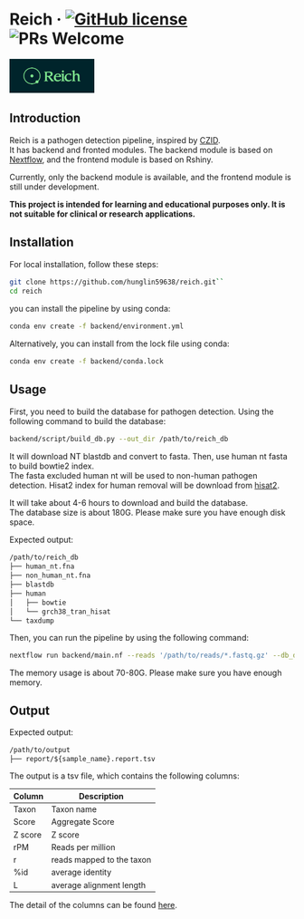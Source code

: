 # Reich &middot; [![GitHub license](https://img.shields.io/badge/license-GPL3-brightgreen.svg)](https://github.com/chanzuckerberg/czid-web/blob/master/LICENSE) ![PRs Welcome](https://img.shields.io/badge/PRs-welcome-brightgreen.svg)  

<img width="150" height="60" src="pics/cover.png">  

## Introduction
Reich is a pathogen detection pipeline, inspired by [CZID](https://czid.org/).  
It has backend and fronted modules. The backend module is based on [Nextflow](https://www.nextflow.io/), and the frontend module is based on Rshiny.

Currently, only the backend module is available, and the frontend module is still under development.

**This project is intended for learning and educational purposes only. It is not suitable for clinical or research applications.**  


## Installation
For local installation, follow these steps:

```bash
git clone https://github.com/hunglin59638/reich.git``
cd reich
```

you can install the pipeline by using conda:
```bash
conda env create -f backend/environment.yml
```
Alternatively, you can install from the lock file using conda:
```bash
conda env create -f backend/conda.lock
```

## Usage

First, you need to build the database for pathogen detection. Using the following command to build the database:

```bash
backend/script/build_db.py --out_dir /path/to/reich_db
```
It will download NT blastdb and convert to fasta. Then, use human nt fasta to build bowtie2 index.   
The fasta excluded human nt will be used to non-human pathogen detection.
Hisat2 index for human removal will be download from [hisat2](https://daehwankimlab.github.io/hisat2/download/).

It will take about 4-6 hours to download and build the database.  
The database size is about 180G. Please make sure you have enough disk space.

Expected output:
```
/path/to/reich_db
├── human_nt.fna
├── non_human_nt.fna
├── blastdb
├── human
│   ├── bowtie
│   └── grch38_tran_hisat
└── taxdump
```

Then, you can run the pipeline by using the following command:

```bash
nextflow run backend/main.nf --reads '/path/to/reads/*.fastq.gz' --db_dir /path/to/reich_db --out_dir /path/to/output --threads 12
```

The memory usage is about 70-80G. Please make sure you have enough memory.



## Output

Expected output:
```
/path/to/output
├── report/${sample_name}.report.tsv
```

The output is a tsv file, which contains the following columns:  

| Column | Description |
| --- | --- |
|Taxon|Taxon name|
|Score|Aggregate Score|
|Z score| Z score|
|rPM| Reads per million|
|r|reads mapped to the taxon|
|%id| average identity|
|L| average alignment length|

The detail of the columns can be found [here](https://chanzuckerberg.zendesk.com/hc/en-us/articles/360034790574-Single-Sample-Report-Table#score).